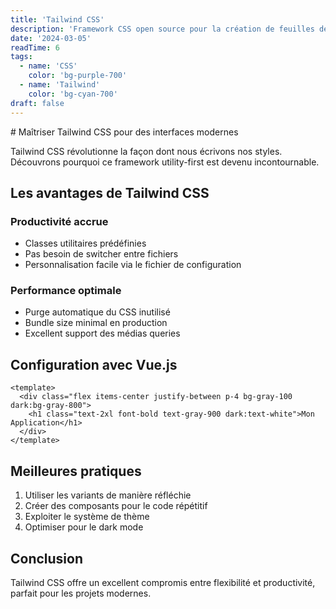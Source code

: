 ```yaml
---
title: 'Tailwind CSS'
description: 'Framework CSS open source pour la création de feuilles de styles'
date: '2024-03-05'
readTime: 6
tags:
  - name: 'CSS'
    color: 'bg-purple-700'
  - name: 'Tailwind'
    color: 'bg-cyan-700'
draft: false
---
```


<template>
    <NuxtLink
      to="/"
      class="inline-flex items-center gap-2 px-6 py-3 bg-emerald-400 text-zinc-900 rounded-lg hover:bg-emerald-500 transition-colors"
    >
     retour 
      <ArrowUpRight class="w-5 h-5" />
    </NuxtLink>
  </template>
# Maîtriser Tailwind CSS pour des interfaces modernes

Tailwind CSS révolutionne la façon dont nous écrivons nos styles. Découvrons pourquoi ce framework utility-first est devenu incontournable.

## Les avantages de Tailwind CSS

### Productivité accrue

- Classes utilitaires prédéfinies
- Pas besoin de switcher entre fichiers
- Personnalisation facile via le fichier de configuration

### Performance optimale

- Purge automatique du CSS inutilisé
- Bundle size minimal en production
- Excellent support des médias queries

## Configuration avec Vue.js

```vue
<template>
  <div class="flex items-center justify-between p-4 bg-gray-100 dark:bg-gray-800">
    <h1 class="text-2xl font-bold text-gray-900 dark:text-white">Mon Application</h1>
  </div>
</template>
```

## Meilleures pratiques

1. Utiliser les variants de manière réfléchie
2. Créer des composants pour le code répétitif
3. Exploiter le système de thème
4. Optimiser pour le dark mode

## Conclusion

Tailwind CSS offre un excellent compromis entre flexibilité et productivité, parfait pour les projets modernes.
